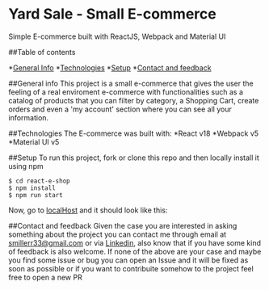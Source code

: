 # Yard Sale - Small E-commerce
Simple E-commerce built with ReactJS, Webpack and Material UI

##Table of contents

*[General Info](#general-info)
*[Technologies](#technologies)
*[Setup](#setup)
*[Contact and feedback](#contact-feedback)

##General info
This project is a small e-commerce that gives the user the feeling of a real enviroment e-commerce with functionalities such as a catalog of products that you can filter by category, a Shopping Cart, create orders and even a 'my account' section where you can see all your information. 

##Technologies
The E-commerce was built with:
*React v18
*Webpack v5
*Material UI v5 

##Setup
To run this project, fork or clone this repo and then locally install it using npm
```
$ cd react-e-shop
$ npm install
$ npm run start
```
Now, go to [localHost](localhost:3006) and it should look like this: 

##Contact and feedback
Given the case you are interested in asking something about the project you can contact me through email at smillerr33@gmail.com or via [Linkedin](https://www.linkedin.com/in/juan-miller-469863265/), also know that if you have some kind of feedback is also welcome. If none of the above are your case and maybe you find some issue or bug you can open an Issue and it will be fixed as soon as possible or if you want to contribuite somehow to the project feel free to open a new PR
